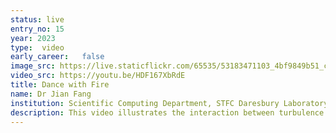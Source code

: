 ```yaml
---
status: live
entry_no: 15
year: 2023
type:  video 
early_career:   false
image_src: https://live.staticflickr.com/65535/53183471103_4bf9849b51_c_d.jpg
video_src: https://youtu.be/HDF167XbRdE
title: Dance with Fire
name: Dr Jian Fang
institution: Scientific Computing Department, STFC Daresbury Laboratory
description: This video illustrates the interaction between turbulence and a hydrogen flame. Turbulence fluctuations disrupt the combustion, by stretching and bending the flame surface and altering the chemical reaction inside the reaction zone. In the meantime, the high temperature of the combustion products caused by the heat released from the flame dampens the turbulence, resulting in quiet fluids downstream. This dynamic interaction resembles a dance between turbulence and flame. The blue-white worm-like structures represent vortical motion from turbulence, and the flame is visualised with the iso-surface of temperature (400K-1200K), rendered with heat release rate. The result is obtained by the direct-numerical simulation with the high-order finite-difference method provided by the open-source ASTR code.
---
```

